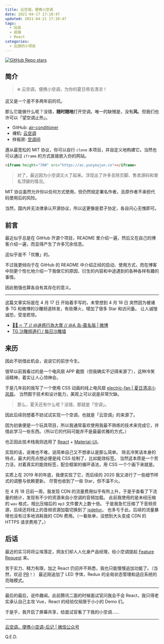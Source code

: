 ```yaml
---
title: 云空调，便携小空调
date: 2021-04-17 17:18:47
updated: 2021-04-21 17:18:47
tags:
  - 玩具
  - 前端
  - React
categories:
  - 云游的小项目
---
```


[![GitHub Repo stars](https://img.shields.io/github/stars/YunYouJun/air-conditioner?style=social)](https://github.com/YunYouJun/air-conditioner/)

## 简介

> ❄️ 云空调，便携小空调，为你的夏日带去清凉！

这又是一个差不多两年前的坑。

那么它能做什么呢？没错，**随时随地**打开空调。唯一的缺憾是，没有**风**。但我们也许可以「望空调止热」。

- GitHub: [air-conditioner](https://github.com/YunYouJun/air-conditioner/)
- 裸机: [云空调](https://ac.yunyoujun.cn)
- 样板房: [空调间](https://www.yunyoujun.cn/air-conditioner-room/)

遵从最宽松的 MIT 协议，你可以自行 `clone` 本项目，并自定义地构建它。当然也可以通过 `iframe` 的方式直接嵌入你的网站。

```html
<iframe height="700" src="https://ac.yunyoujun.cn"></iframe>
```

> 对了，最近因为小空调又火了起来。浮现出了许多去除页脚、售卖源码和冒名顶替的情况。

MIT 协议虽然允许你以任何方式使用，但仍然规定署名作者，且原作者不承担代码使用后的风险。

当然，国内并无法律承认开源协议，所以这更像是君子协定，各自问心无愧即可。

<!-- more -->

## 前言

最近似乎总是在 GitHub 开源个项目，README 里介绍一遍，然后又在自己的博客介绍一遍，而显得产生了许多冗余信息。

这似乎是不「优雅」的。

不过我更倾向于在 GitHub 的 README 中介绍正经的启动、使用方式，而在博客中则更个性化地介绍一下我做它的原因、衍生的内容和中途遇到的各种各样有趣的事情。

因此勉强也算各自有其存在的意义。

---

这篇文章实际是在 4 月 17 日 开始着手写的，未曾想到 4 月 18 日 突然因为被诸多 TG 和微博的沙雕频道转发，有些爆火，增加了很多 Star 和访问量。
让人诚惶诚恐，受宠若惊。

- [👴🏻 🔥 了 // @迷惑行為大賞 // @A 岛-匿名版 | 微博](https://weibo.com/5327759694/KbwQPxjEN)
- [TG 沙雕频道们 / 每日沙雕墙](https://github.com/YunYouJun/air-conditioner/issues/6#issuecomment-821961213)

## 来历

因此不妨借此机会，说说它的前世今生。

很早以前我看过的是一个电风扇 APP 截图（但我确实不记得来源了），这种冷笑话精神，着实让人心领神会。

于是几年前的我写了一个使用 CSS 动画的线上电风扇 [electric-fan | 夏日清凉小风扇](https://github.com/ElpsyCN/electric-fan)。
当然囿于技术和设计能力，美观上可以说是非常欠缺。

> 那么，夏天还有什么呢？没错，那就是「空调」。

因此后续则想着不妨试试实现一个空调，也就是「云空调」的来源了。

因为初衷便是一个玩具项目，所以我通常喜欢使用我最不熟练的技术来完成它，并借此学习一些东西。（所以它的代码可能并不是最最优雅的方式。）

也正因此技术栈我则选用了 [React](https://zh-hans.reactjs.org/) + [Material-UI](https://material-ui.com/)。

实现的话，说难也不难，说简单自己又不想承认是那么简单。
除去冷笑话本身的特点，最大的亮点想必便是纯 CSS 绘制了，比如能效标签。
当然这本质是一个苦力活，对着真实的能效标签，配合框架的循环语法，用 CSS 一个个画下来就是。

实质上在 2019 年的年底，我便实现了它，而后续的 2020 我又进行了一些细节样式的调整与依赖更新。
尽管也收到了一些 Star，但不温不火。

在 4 月 18 日前一周，我发现 CDN 的流量费用似乎有所上升，于是乎查看了下流量的统计，发现有不少的资源来自小空调的音频加载。
此前我使用的是未经压缩的 `wav` 格式，相比压缩后的 `mp3` 文件要大上数十倍。
于是我急忙压缩了下音频资源，后续还将线上的音频资源加载切换到了 [jsdelivr](https://www.jsdelivr.com/)。
也多亏于此，后续的流量暴增也没有过多地消耗我的 CDN 费用。（一看账单，没想到大头变成 CDN 的 HTTPS 请求费用了。）

## 后话

最近的实习将将尘埃落定，网友们却人人化身产品经理，给小空调提起 [Feature Request](https://github.com/YunYouJun/air-conditioner/issues) 来。

苦于实力、精力有限，加之 React 仍旧并不熟悉，我也只能慢慢追加功能了。（当然，欢迎 [PR](https://github.com/YunYouJun/air-conditioner/pulls)！）
最近刚追加了 LED 字体，Redux 的全局状态管理和适应系统的亮暗模式。

---

最后的最后，说件趣闻，此前腾讯二面的时候面试官问我会不会 React，我只得老实承认自己主攻 Vue，React 的经验仅局限于小小的 Demo 们。

于是乎，我开启了屏幕共享，给面试官看了下我的小空调……

---

[云空调，便携小空调-后记 | 微信公众号](https://mp.weixin.qq.com/s/WRZgds9PlH5MBxlhJYOj8g)

Q.E.D.
